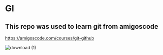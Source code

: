 # GI

## This repo was used to learn git from amigoscode

https://amigoscode.com/courses/git-github

![download (1)](https://user-images.githubusercontent.com/93204734/146235675-ccde15cf-8dbe-47cf-8664-e3eefc454994.png)
